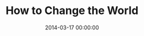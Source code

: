 ---
layout: series
series: "How to Change the World"
permalink: "/how-to-change-the-world/"
title: "How to Change the World"
date: 2014-03-17 00:00:00
endDate: 2014-04-20 00:00:00
description: "We're talking about setting ourselves on fire."
src: "http://s3.amazonaws.com/crossroads-media/images/HowToChangeWorld_190x110.jpg"
---